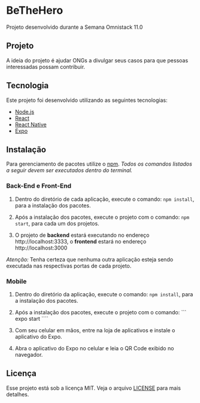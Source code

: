 # BeTheHero
Projeto desenvolvido durante a Semana Omnistack 11.0

## Projeto
A ideia do projeto é ajudar ONGs a divulgar seus casos para que pessoas interessadas possam contribuir.

## Tecnologia
Este projeto foi desenvolvido utilizando as seguintes tecnologias:

* [Node.js](https://nodejs.org/en/)
* [React](https://reactjs.org/)
* [React Native](https://facebook.github.io/react-native/)
* [Expo](https://expo.io/)

## Instalação
Para gerenciamento de pacotes utilize o [npm](www.npmjs.com/).
_Todos os comandos listados a seguir devem ser executados dentro do terminal._

### Back-End e Front-End
1. Dentro do diretório de cada aplicação, execute o comando: ``` npm install ```, para a instalação dos pacotes.
  
2. Após a instalação dos pacotes, execute o projeto com o comando: ``` npm start ```, para cada um dos projetos.
  
3. O projeto de **backend** estará executando no endereço http://localhost:3333, o **frontend** estará no endereço http://localhost:3000

*Atenção:* Tenha certeza que nenhuma outra aplicação esteja sendo executada nas respectivas portas de cada projeto.

### Mobile
1. Dentro do diretório da aplicação, execute o comando: ``` npm install ```, para a instalação dos pacotes.

2. Após a instalação dos pacotes, execute o projeto com o comando: ``` expo start ````

3. Com seu celular em mãos, entre na loja de aplicativos e instale o aplicativo do Expo.

4. Abra o aplicativo do Expo no celular e leia o QR Code exibido no navegador.

## Licença
Esse projeto está sob a licença MIT. Veja o arquivo [LICENSE](https://github.com/AleixoGJunior/BeTheHero/blob/master/LICENSE) para mais detalhes.
